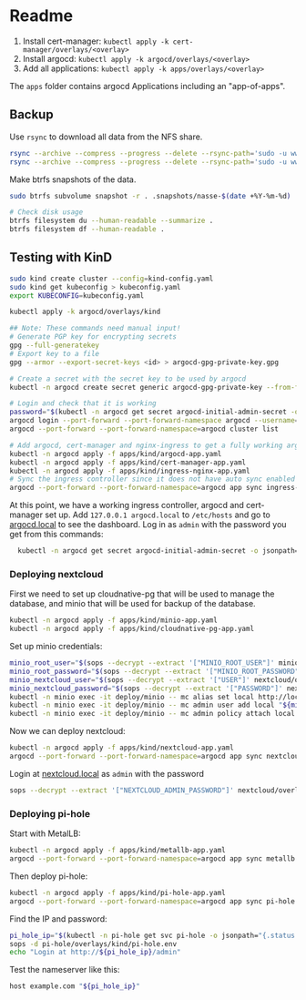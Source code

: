 # Readme

1. Install cert-manager: `kubectl apply -k cert-manager/overlays/<overlay>`
2. Install argocd: `kubectl apply -k argocd/overlays/<overlay>`
3. Add all applications: `kubectl apply -k apps/overlays/<overlay>`

The `apps` folder contains argocd Applications including an "app-of-apps".

## Backup

Use `rsync` to download all data from the NFS share.

```bash
rsync --archive --compress --progress --delete --rsync-path='sudo -u www-data rsync' lennart@bombur:/media/data/personal-cloud/nextcloud ./
rsync --archive --compress --progress --delete --rsync-path='sudo -u www-data rsync' lennart@bombur:/media/data/personal-cloud/kubegres ./
```

Make btrfs snapshots of the data.

```bash
sudo btrfs subvolume snapshot -r . .snapshots/nasse-$(date +%Y-%m-%d)

# Check disk usage
btrfs filesystem du --human-readable --summarize .
btrfs filesystem df --human-readable .
```

## Testing with KinD

```bash
sudo kind create cluster --config=kind-config.yaml
sudo kind get kubeconfig > kubeconfig.yaml
export KUBECONFIG=kubeconfig.yaml

kubectl apply -k argocd/overlays/kind

## Note: These commands need manual input!
# Generate PGP key for encrypting secrets
gpg --full-generatekey
# Export key to a file
gpg --armor --export-secret-keys <id> > argocd-gpg-private-key.gpg

# Create a secret with the secret key to be used by argocd
kubectl -n argocd create secret generic argocd-gpg-private-key --from-file=argocd-gpg-private-key.gpg

# Login and check that it is working
password="$(kubectl -n argocd get secret argocd-initial-admin-secret -o jsonpath="{.data.password}" | base64 -d)"
argocd login --port-forward --port-forward-namespace argocd --username=admin --password="${password}"
argocd --port-forward --port-forward-namespace=argocd cluster list

# Add argocd, cert-manager and nginx-ingress to get a fully working argocd deployment
kubectl -n argocd apply -f apps/kind/argocd-app.yaml
kubectl -n argocd apply -f apps/kind/cert-manager-app.yaml
kubectl -n argocd apply -f apps/kind/ingress-nginx-app.yaml
# Sync the ingress controller since it does not have auto sync enabled
argocd --port-forward --port-forward-namespace=argocd app sync ingress-nginx
```

At this point, we have a working ingress controller, argocd and cert-manager set up.
Add `127.0.0.1 argocd.local` to `/etc/hosts` and go to [argocd.local](https://argocd.local) to see the dashboard.
Log in as `admin` with the password you get from this commands:

```bash
  kubectl -n argocd get secret argocd-initial-admin-secret -o jsonpath="{.data.password}" | base64 -d
```

### Deploying nextcloud

First we need to set up cloudnative-pg that will be used to manage the database, and minio that will be used for backup of the database.

```bash
kubectl -n argocd apply -f apps/kind/minio-app.yaml
kubectl -n argocd apply -f apps/kind/cloudnative-pg-app.yaml
```

Set up minio credentials:

```bash
minio_root_user="$(sops --decrypt --extract '["MINIO_ROOT_USER"]' minio/overlays/kind/minio-root.env)"
minio_root_password="$(sops --decrypt --extract '["MINIO_ROOT_PASSWORD"]' minio/overlays/kind/minio-root.env)"
minio_nextcloud_user="$(sops --decrypt --extract '["USER"]' nextcloud/overlays/kind/minio.env)"
minio_nextcloud_password="$(sops --decrypt --extract '["PASSWORD"]' nextcloud/overlays/kind/minio.env)"
kubectl -n minio exec -it deploy/minio -- mc alias set local http://localhost:9000 "${minio_root_user}" "${minio_root_password}"
kubectl -n minio exec -it deploy/minio -- mc admin user add local "${minio_nextcloud_user}" "${minio_nextcloud_password}"
kubectl -n minio exec -it deploy/minio -- mc admin policy attach local readwrite --user nextcloud
```

Now we can deploy nextcloud:

```bash
kubectl -n argocd apply -f apps/kind/nextcloud-app.yaml
argocd --port-forward --port-forward-namespace=argocd app sync nextcloud
```

Login at [nextcloud.local](https://nextcloud.local) as `admin` with the password

```bash
sops --decrypt --extract '["NEXTCLOUD_ADMIN_PASSWORD"]' nextcloud/overlays/kind/nextcloud-admin.env
```

### Deploying pi-hole

Start with MetalLB:

```bash
kubectl -n argocd apply -f apps/kind/metallb-app.yaml
argocd --port-forward --port-forward-namespace=argocd app sync metallb
```

Then deploy pi-hole:

```bash
kubectl -n argocd apply -f apps/kind/pi-hole-app.yaml
argocd --port-forward --port-forward-namespace=argocd app sync pi-hole
```

Find the IP and password:

```bash
pi_hole_ip="$(kubectl -n pi-hole get svc pi-hole -o jsonpath="{.status.loadBalancer.ingress[].ip}")"
sops -d pi-hole/overlays/kind/pi-hole.env
echo "Login at http://${pi_hole_ip}/admin"
```

Test the nameserver like this:

```bash
host example.com "${pi_hole_ip}"
```
